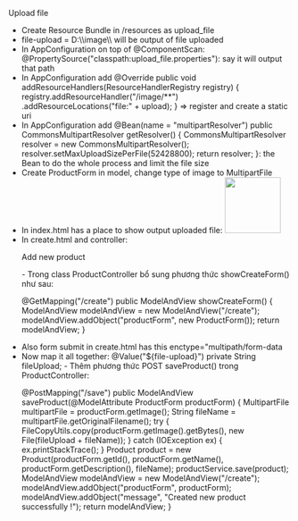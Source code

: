 <p>Upload file</p>
<ul>
<li>Create Resource Bundle in /resources as upload_file</li>
<li>file-upload = D:\\image\\ will be output of file uploaded</li>
<li>In AppConfiguration on top of @ComponentScan: @PropertySource("classpath:upload_file.properties"): say it will output that path</li>
<li>In AppConfiguration add @Override
public void addResourceHandlers(ResourceHandlerRegistry registry) {
    registry.addResourceHandler("/image/**")
            .addResourceLocations("file:" + upload);
} => register and create a static uri</li>
<li>In AppConfiguration add @Bean(name = "multipartResolver")
public CommonsMultipartResolver getResolver() {
    CommonsMultipartResolver resolver = new CommonsMultipartResolver();
    resolver.setMaxUploadSizePerFile(52428800);
    return resolver;
}: the Bean to do the whole process and limit the file size</li>
<li>Create ProductForm in model, change type of image to MultipartFile</li>
<li>In index.html has a place to show output uploaded file: <td><img width="100" height="100" th:src="@{'/image/' + ${product.image}}" alt="" src=""></td></li>
<li>In create.html and controller: <p>
    <a th:href="@{/product/create}">
       Add new product
    </a>
</p>
- Trong class ProductController bổ sung phương thức showCreateForm() như sau:

@GetMapping("/create")
public ModelAndView showCreateForm() {
ModelAndView modelAndView = new ModelAndView("/create");
modelAndView.addObject("productForm", new ProductForm());
return modelAndView;
}</li>
<li>Also form submit in create.html has this enctype="multipath/form-data</li>
<li>Now map it all together: @Value("${file-upload}")
private String fileUpload;
- Thêm phương thức POST saveProduct() trong ProductController:

@PostMapping("/save")
public ModelAndView saveProduct(@ModelAttribute ProductForm productForm) {
MultipartFile multipartFile = productForm.getImage();
String fileName = multipartFile.getOriginalFilename();
try {
FileCopyUtils.copy(productForm.getImage().getBytes(), new File(fileUpload + fileName));
} catch (IOException ex) {
ex.printStackTrace();
}
Product product = new Product(productForm.getId(), productForm.getName(),
productForm.getDescription(), fileName);
productService.save(product);
ModelAndView modelAndView = new ModelAndView("/create");
modelAndView.addObject("productForm", productForm);
modelAndView.addObject("message", "Created new product successfully !");
return modelAndView;
}</li>
</ul>
